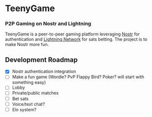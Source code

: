 # TeenyGame

### P2P Gaming on Nostr and Lightning

TeenyGame is a peer-to-peer gaming platform leveraging [Nostr](https://github.com/nostr-protocol) for authentication and [Lightning Network](https://lightning.network/) for sats betting. The project is to make Nostr more fun.

## Development Roadmap

- [x] Nostr authentication integration
- [ ] Make a fun game (Wordle? PvP Flappy Bird? Poker? will start with something easy)
- [ ] Lobby
- [ ] Private/public matches
- [ ] Bet sats
- [ ] Voice/text chat?
- [ ] Elo system?
